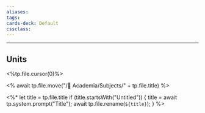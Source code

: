 ```yaml
---
aliases:
tags:
cards-deck: Default
cssclass:
---
```

---
## Units
<%tp.file.cursor(0)%>

<% await tp.file.move("/🌴 Academia/Subjects/" + tp.file.title) %>

<%*
  let title = tp.file.title
  if (title.startsWith("Untitled")) {
    title = await tp.system.prompt("Title");
    await tp.file.rename(`${title}`);
  } 
%>